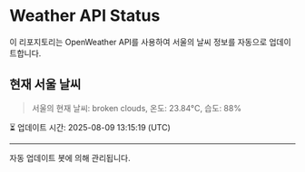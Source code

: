 
# Weather API Status

이 리포지토리는 OpenWeather API를 사용하여 서울의 날씨 정보를 자동으로 업데이트합니다.

## 현재 서울 날씨
> 서울의 현재 날씨: broken clouds, 온도: 23.84°C, 습도: 88%

⏳ 업데이트 시간: 2025-08-09 13:15:19 (UTC)

---
자동 업데이트 봇에 의해 관리됩니다.
